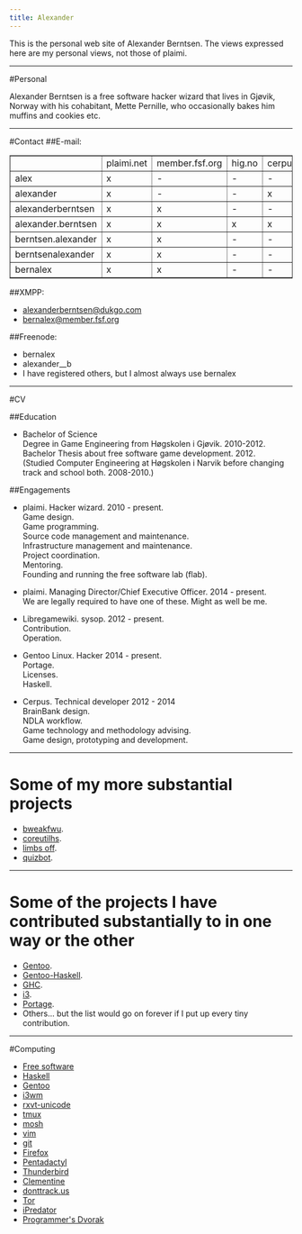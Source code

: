 ```yaml
---
title: Alexander
---
```


This is the personal web site of Alexander Berntsen. The views expressed here
are my personal views, not those of plaimi.

* * *
#Personal

Alexander Berntsen is a free software hacker wizard that lives in Gjøvik,
Norway with his cohabitant, Mette Pernille, who occasionally bakes him
muffins and cookies etc.

* * *
#Contact
##E-mail:
<table border="1">
    <tr>
        <td> </td>
        <td>plaimi.net</td>
        <td>member.fsf.org</td>
        <td>hig.no</td>
        <td>cerpus.com</td>
        <td>gentoo.org</td>
    </tr>
    <tr>
        <td>alex</td>
        <td>x</td>
        <td>-</td>
        <td>-</td>
        <td>-</td>
        <td>-</td>
    </tr>
    <tr>
        <td>alexander</td>
        <td>x</td>
        <td>-</td>
        <td>-</td>
        <td>x</td>
        <td>-</td>
    </tr>
    <tr>
        <td>alexanderberntsen</td>
        <td>x</td>
        <td>x</td>
        <td>-</td>
        <td>-</td>
        <td>-</td>
    </tr>
    <tr>
        <td>alexander.berntsen</td>
        <td>x</td>
        <td>x</td>
        <td>x</td>
        <td>x</td>
        <td>-</td>
    </tr>
    <tr>
        <td>berntsen.alexander</td>
        <td>x</td>
        <td>x</td>
        <td>-</td>
        <td>-</td>
        <td>-</td>
    </tr>
    <tr>
        <td>berntsenalexander</td>
        <td>x</td>
        <td>x</td>
        <td>-</td>
        <td>-</td>
        <td>-</td>
    </tr>
    <tr>
        <td>bernalex</td>
        <td>x</td>
        <td>x</td>
        <td>-</td>
        <td>-</td>
        <td>x</td>
    </tr>
</table>

##XMPP:
  * alexanderberntsen@dukgo.com
  * bernalex@member.fsf.org

##Freenode:
  * bernalex
  * alexander\_\_b
  * I have registered others, but I almost always use bernalex

* * *
#CV

##Education
* Bachelor of Science  
Degree in Game Engineering from Høgskolen i Gjøvik. 2010-2012.  
Bachelor Thesis about free software game development. 2012.  
(Studied Computer Engineering at Høgskolen i Narvik before changing track and
school both. 2008-2010.)

##Engagements
* plaimi. Hacker wizard. 2010 - present.  
Game design.  
Game programming.  
Source code management and maintenance.  
Infrastructure management and maintenance.  
Project coordination.  
Mentoring.  
Founding and running the free software lab (flab).

* plaimi. Managing Director/Chief Executive Officer. 2014 - present.  
We are legally required to have one of these. Might as well be me.

* Libregamewiki. sysop. 2012 - present.  
Contribution.  
Operation.

* Gentoo Linux. Hacker 2014 - present.  
Portage.  
Licenses.  
Haskell.

* Cerpus. Technical developer 2012 - 2014  
BrainBank design.  
NDLA workflow.  
Game technology and methodology advising.  
Game design, prototyping and development.

* * *
# Some of my more substantial projects
* [bweakfwu](/games/bweakfwu.html).
* [coreutilhs](https://github.com/alexander-b/coreutilhs).
* [limbs off](/games/limbs-off.html).
* [quizbot](/games/quizbot.html).

* * *
# Some of the projects I have contributed substantially to in one way or the other
* [Gentoo](https://www.gentoo.org/).
* [Gentoo-Haskell](https://github.com/gentoo-haskell/gentoo-haskell).
* [GHC](https://ghc.haskell.org/).
* [i3](https://i3wm.org/).
* [Portage](https://www.gentoo.org/proj/en/portage/).
* Others... but the list would go on forever if I put up every tiny
contribution.

* * *
#Computing
* [Free software](https://www.gnu.org/philosophy/free-sw.html)
* [Haskell](https://www.haskell.org/)
* [Gentoo](https://www.gentoo.org/)
* [i3wm](https://i3wm.org/)
* [rxvt-unicode](http://software.schmorp.de/pkg/rxvt-unicode)
* [tmux](https://tmux.sourceforge.net/)
* [mosh](https://mosh.mit.edu/)
* [vim](https://www.vim.org/)
* [git](https://git-scm.com/)
* [Firefox](https://www.mozilla.org/en-US/firefox/fx/)
* [Pentadactyl](https://5digits.org/pentadactyl/)
* [Thunderbird](https://www.mozilla.org/projects/thunderbird/)
* [Clementine](https://www.clementine-player.org/)
* [donttrack.us](https://donttrack.us)
* [Tor](https://www.torproject.org/)
* [iPredator](https://ipredator.se/)
* [Programmer's Dvorak](https://www.kaufmann.no/roland/dvorak/)
